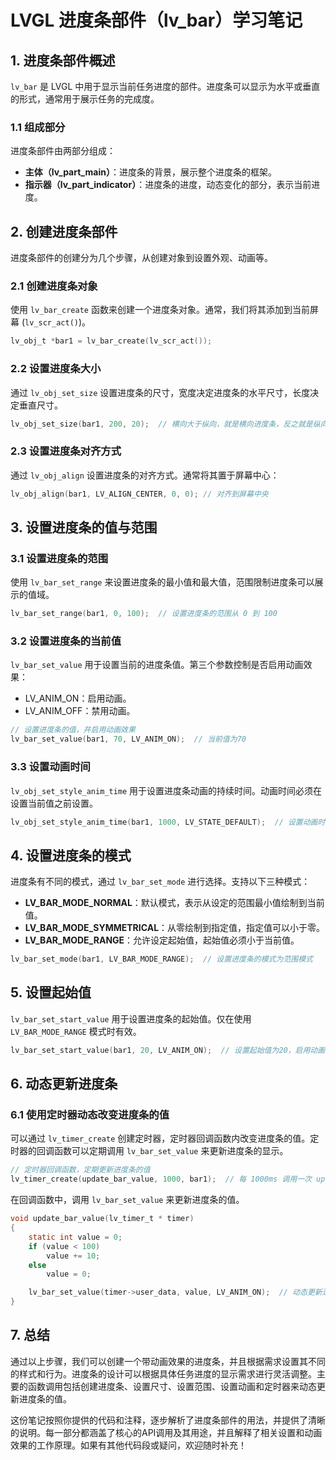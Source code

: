 # LVGL 进度条部件（lv_bar）学习笔记

## 1. 进度条部件概述

`lv_bar` 是 LVGL 中用于显示当前任务进度的部件。进度条可以显示为水平或垂直的形式，通常用于展示任务的完成度。

### 1.1 组成部分

进度条部件由两部分组成：

- **主体（lv_part_main）**：进度条的背景，展示整个进度条的框架。
- **指示器（lv_part_indicator）**：进度条的进度，动态变化的部分，表示当前进度。
## 2. 创建进度条部件

进度条部件的创建分为几个步骤，从创建对象到设置外观、动画等。

### 2.1 创建进度条对象

使用 `lv_bar_create` 函数来创建一个进度条对象。通常，我们将其添加到当前屏幕 (`lv_scr_act()`)。

```c
lv_obj_t *bar1 = lv_bar_create(lv_scr_act());
```

### 2.2 设置进度条大小

通过 `lv_obj_set_size` 设置进度条的尺寸，宽度决定进度条的水平尺寸，长度决定垂直尺寸。

```c
lv_obj_set_size(bar1, 200, 20);  // 横向大于纵向，就是横向进度条，反之就是纵向进度条
```

### 2.3 设置进度条对齐方式

通过 `lv_obj_align` 设置进度条的对齐方式。通常将其置于屏幕中心：

```c
lv_obj_align(bar1, LV_ALIGN_CENTER, 0, 0); // 对齐到屏幕中央
```

## 3. 设置进度条的值与范围

### 3.1 设置进度条的范围

使用 `lv_bar_set_range` 来设置进度条的最小值和最大值，范围限制进度条可以展示的值域。

```c
lv_bar_set_range(bar1, 0, 100);  // 设置进度条的范围从 0 到 100
```

### 3.2 设置进度条的当前值

`lv_bar_set_value` 用于设置当前的进度条值。第三个参数控制是否启用动画效果：

- LV_ANIM_ON：启用动画。
- LV_ANIM_OFF：禁用动画。
```c
// 设置进度条的值，并启用动画效果
lv_bar_set_value(bar1, 70, LV_ANIM_ON);  // 当前值为70
```

### 3.3 设置动画时间

`lv_obj_set_style_anim_time` 用于设置进度条动画的持续时间。动画时间必须在设置当前值之前设置。

```c
lv_obj_set_style_anim_time(bar1, 1000, LV_STATE_DEFAULT);  // 设置动画时间为 1000ms
```

## 4. 设置进度条的模式

进度条有不同的模式，通过 `lv_bar_set_mode` 进行选择。支持以下三种模式：

- **LV_BAR_MODE_NORMAL**：默认模式，表示从设定的范围最小值绘制到当前值。
- **LV_BAR_MODE_SYMMETRICAL**：从零绘制到指定值，指定值可以小于零。
- **LV_BAR_MODE_RANGE**：允许设定起始值，起始值必须小于当前值。
```c
lv_bar_set_mode(bar1, LV_BAR_MODE_RANGE);  // 设置进度条的模式为范围模式
```

## 5. 设置起始值

`lv_bar_set_start_value` 用于设置进度条的起始值。仅在使用 `LV_BAR_MODE_RANGE` 模式时有效。

```c
lv_bar_set_start_value(bar1, 20, LV_ANIM_ON);  // 设置起始值为20，启用动画
```

## 6. 动态更新进度条

### 6.1 使用定时器动态改变进度条的值

可以通过 `lv_timer_create` 创建定时器，定时器回调函数内改变进度条的值。定时器的回调函数可以定期调用 `lv_bar_set_value` 来更新进度条的显示。

```c
// 定时器回调函数，定期更新进度条的值
lv_timer_create(update_bar_value, 1000, bar1);  // 每 1000ms 调用一次 update_bar_value
```

在回调函数中，调用 `lv_bar_set_value` 来更新进度条的值。

```c
void update_bar_value(lv_timer_t * timer)
{
    static int value = 0;
    if (value < 100)
        value += 10;
    else
        value = 0;

    lv_bar_set_value(timer->user_data, value, LV_ANIM_ON);  // 动态更新进度条的值
}
```

## 7. 总结

通过以上步骤，我们可以创建一个带动画效果的进度条，并且根据需求设置其不同的样式和行为。进度条的设计可以根据具体任务进度的显示需求进行灵活调整。主要的函数调用包括创建进度条、设置尺寸、设置范围、设置动画和定时器来动态更新进度条的值。

这份笔记按照你提供的代码和注释，逐步解析了进度条部件的用法，并提供了清晰的说明。每一部分都涵盖了核心的API调用及其用途，并且解释了相关设置和动画效果的工作原理。如果有其他代码段或疑问，欢迎随时补充！